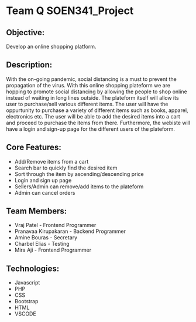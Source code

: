 # Team Q SOEN341_Project
## Objective:
Develop an online shopping platform.
## Description:
With the on-going pandemic, social distancing is a must to prevent the propagation of the
virus. With this online shopping plateform we are hopping to promote social distancing by
allowing the people to shop online instead of waiting in long lines outside. The plateform
itself will allow its user to purchase/sell various different items. The user will have the
oppurtunity to purchase a variety of different items such as books, apparel, electronics etc.
The user will be able to add the desired items into a cart and proceed to purchase the items
from there. Furthermore, the webiste will have a login and sign-up page for the different 
users of the plateform.
## Core Features:
- Add/Remove items from a cart
- Search bar to quickly find the desired item
- Sort through the item by ascending/descending price
- Login and sign up page
- Sellers/Admin can remove/add items to the plateform
- Admin can cancel orders
## Team Members:
- Vraj Patel - Frontend Programmer
- Pranavaa Kirupakaran - Backend Programmer
- Amine Bouras - Secretary
- Charbel Elias - Testing
- Mira Aji - Frontend Programmer
## Technologies:
- Javascript
- PHP
- CSS
- Bootstrap
- HTML
- VSCODE
